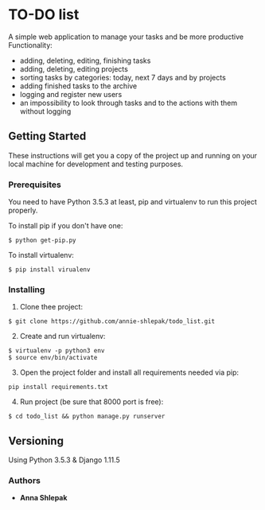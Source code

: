 # TO-DO list
A simple web application to manage your tasks and be more productive
Functionality:
* adding, deleting, editing, finishing tasks
* adding, deleting, editing projects
* sorting tasks by categories: today, next 7 days and by projects
* adding finished tasks to the archive
* logging and register new users
* an impossibility to look through tasks and to the actions with them without logging
## Getting Started
These instructions will get you a copy of the project up and running on your local machine for development and testing purposes. 
### Prerequisites
You need to have Python 3.5.3 at least, pip and virtualenv to run this project properly.

To install pip if you don't have one:
```
$ python get-pip.py
```
To install virtualenv:
```
$ pip install virualenv
```
### Installing
1) Clone thee project:
```
$ git clone https://github.com/annie-shlepak/todo_list.git
```
2) Create and run virtualenv:
```
$ virtualenv -p python3 env
$ source env/bin/activate
```
3) Open the project folder and install all requirements needed via pip:
```
pip install requirements.txt
```
4) Run project (be sure that 8000 port is free):
```
$ cd todo_list && python manage.py runserver
```
## Versioning
Using Python 3.5.3 & Django 1.11.5
### Authors
* **Anna Shlepak**
